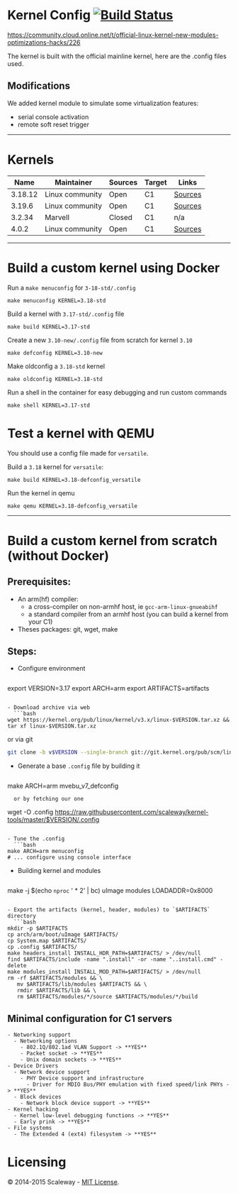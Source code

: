 Kernel Config [![Build Status](https://travis-ci.org/scaleway/kernel-tools.svg?branch=master)](https://travis-ci.org/scaleway/kernel-tools)
=============

https://community.cloud.online.net/t/official-linux-kernel-new-modules-optimizations-hacks/226

The kernel is built with the official mainline kernel, here are the .config files used.

Modifications
-------------

We added kernel module to simulate some virtualization features:
- serial console activation
- remote soft reset trigger

---

Kernels
=======

Name              | Maintainer      | Sources | Target | Links
------------------|-----------------|---------|--------|-------
3.18.12           | Linux community | Open    | C1     | [Sources](https://git.kernel.org/cgit/linux/kernel/git/stable/linux-stable.git/tree/?id=v3.18.12)
3.19.6            | Linux community | Open    | C1     | [Sources](https://git.kernel.org/cgit/linux/kernel/git/stable/linux-stable.git/tree/?id=v3.19.6)
3.2.34            | Marvell         | Closed  | C1     | n/a
4.0.2             | Linux community | Open    | C1     | [Sources](https://git.kernel.org/cgit/linux/kernel/git/stable/linux-stable.git/tree/?id=v4.0.2)

---

Build a custom kernel using Docker
==================================

Run a `make menuconfig` for `3-18-std/.config`

    make menuconfig KERNEL=3.18-std

Build a kernel with `3.17-std/.config` file

    make build KERNEL=3.17-std

Create a new `3.10-new/.config` file from scratch for kernel `3.10`

    make defconfig KERNEL=3.10-new

Make oldconfig a `3.18-std` kernel

    make oldconfig KERNEL=3.18-std

Run a shell in the container for easy debugging and run custom commands

    make shell KERNEL=3.17-std

Test a kernel with QEMU
=======================

You should use a config file made for `versatile`.

Build a `3.18` kernel for `versatile`:

    make build KERNEL=3.18-defconfig_versatile

Run the kernel in qemu

    make qemu KERNEL=3.18-defconfig_versatile

---

Build a custom kernel from scratch (without Docker)
===================================================

Prerequisites:
--------------

- An arm(hf) compiler:
  - a cross-compiler on non-armhf host, ie `gcc-arm-linux-gnueabihf`
  - a standard compiler from an armhf host (you can build a kernel from your C1)
- Theses packages: git, wget, make


Steps:
------

- Configure environment
  ```bash
export VERSION=3.17
export ARCH=arm
export ARTIFACTS=artifacts
```

- Download archive via web
  ```bash
wget https://kernel.org/pub/linux/kernel/v3.x/linux-$VERSION.tar.xz && tar xf linux-$VERSION.tar.xz
  ```
  or via git
  ```bash
git clone -b v$VERSION --single-branch git://git.kernel.org/pub/scm/linux/kernel/git/torvalds/linux.git linux-$VERSION
```

- Generate a base `.config` file by building it
  ```
make ARCH=arm mvebu_v7_defconfig
```
  or by fetching our one
  ```
wget -O .config https://raw.githubusercontent.com/scaleway/kernel-tools/master/$VERSION/.config
```

- Tune the .config
  ```bash
make ARCH=arm menuconfig
# ... configure using console interface
```

- Building kernel and modules
  ```bash
make -j $(echo `nproc` ' * 2' | bc) uImage modules LOADADDR=0x8000
```

- Export the artifacts (kernel, header, modules) to `$ARTIFACTS` directory
  ```bash
mkdir -p $ARTIFACTS
cp arch/arm/boot/uImage $ARTIFACTS/
cp System.map $ARTIFACTS/
cp .config $ARTIFACTS/
make headers_install INSTALL_HDR_PATH=$ARTIFACTS/ > /dev/null
find $ARTIFACTS/include -name ".install" -or -name "..install.cmd" -delete
make modules_install INSTALL_MOD_PATH=$ARTIFACTS/ > /dev/null
rm -rf $ARTIFACTS/modules && \
   mv $ARTIFACTS/lib/modules $ARTIFACTS && \
   rmdir $ARTIFACTS/lib && \
   rm $ARTIFACTS/modules/*/source $ARTIFACTS/modules/*/build
```

Minimal configuration for C1 servers
------------------------------------

```gherkin
- Networking support
  - Networking options
    - 802.1Q/802.1ad VLAN Support -> **YES**
    - Packet socket -> **YES**
    - Unix domain sockets -> **YES**
- Device Drivers
  - Network device support
    - PHY Device support and infrastructure
      - Driver for MDIO Bus/PHY emulation with fixed speed/link PHYs -> **YES**
  - Block devices
    - Network block device support -> **YES**
- Kernel hacking
  - Kernel low-level debugging functions -> **YES**
  - Early prink -> **YES**
- File systems
  - The Extended 4 (ext4) filesystem -> **YES**
```

Licensing
=========

© 2014-2015 Scaleway - [MIT License](https://github.com/scaleway/kernel-tools/blob/master/LICENSE).
